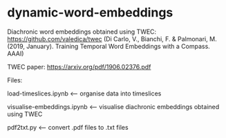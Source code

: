 # dynamic-word-embeddings

Diachronic word embeddings obtained using TWEC: https://github.com/valedica/twec (Di Carlo, V., Bianchi, F. & Palmonari, M. (2019, January). Training Temporal Word Embeddings with a Compass. AAAI)

TWEC paper: https://arxiv.org/pdf/1906.02376.pdf

Files:

load-timeslices.ipynb <-- organise data into timeslices

visualise-embeddings.ipynb <-- visualise diachronic embeddings obtained using TWEC

pdf2txt.py <-- convert .pdf files to .txt files
